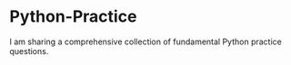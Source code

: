 # Python-Practice
 I am sharing a comprehensive collection of fundamental Python practice questions.
